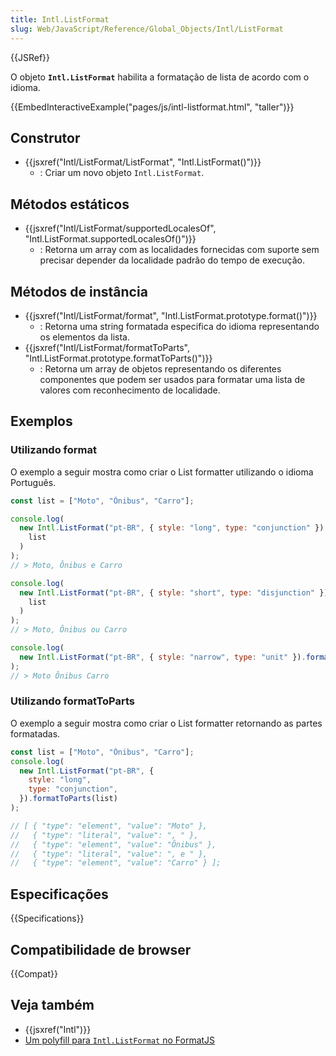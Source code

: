 ```yaml
---
title: Intl.ListFormat
slug: Web/JavaScript/Reference/Global_Objects/Intl/ListFormat
---
```


{{JSRef}}

O objeto **`Intl.ListFormat`** habilita a formatação de lista de acordo com o idioma.

{{EmbedInteractiveExample("pages/js/intl-listformat.html", "taller")}}

<!-- The source for this interactive example is stored in a GitHub repository. If you'd like to contribute to the interactive examples project, please clone https://github.com/mdn/interactive-examples and send us a pull request. -->

## Construtor

- {{jsxref("Intl/ListFormat/ListFormat", "Intl.ListFormat()")}}
  - : Criar um novo objeto `Intl.ListFormat`.

## Métodos estáticos

- {{jsxref("Intl/ListFormat/supportedLocalesOf", "Intl.ListFormat.supportedLocalesOf()")}}
  - : Retorna um array com as localidades fornecidas com suporte sem precisar depender da localidade padrão do tempo de execução.

## Métodos de instância

- {{jsxref("Intl/ListFormat/format", "Intl.ListFormat.prototype.format()")}}
  - : Retorna uma string formatada especifica do idioma representando os elementos da lista.
- {{jsxref("Intl/ListFormat/formatToParts", "Intl.ListFormat.prototype.formatToParts()")}}
  - : Retorna um array de objetos representando os diferentes componentes que podem ser usados para formatar uma lista de valores com reconhecimento de localidade.

## Exemplos

### Utilizando format

O exemplo a seguir mostra como criar o List formatter utilizando o idioma Português.

```js
const list = ["Moto", "Ônibus", "Carro"];

console.log(
  new Intl.ListFormat("pt-BR", { style: "long", type: "conjunction" }).format(
    list
  )
);
// > Moto, Ônibus e Carro

console.log(
  new Intl.ListFormat("pt-BR", { style: "short", type: "disjunction" }).format(
    list
  )
);
// > Moto, Ônibus ou Carro

console.log(
  new Intl.ListFormat("pt-BR", { style: "narrow", type: "unit" }).format(list)
);
// > Moto Ônibus Carro
```

### Utilizando formatToParts

O exemplo a seguir mostra como criar o List formatter retornando as partes formatadas.

```js
const list = ["Moto", "Ônibus", "Carro"];
console.log(
  new Intl.ListFormat("pt-BR", {
    style: "long",
    type: "conjunction",
  }).formatToParts(list)
);

// [ { "type": "element", "value": "Moto" },
//   { "type": "literal", "value": ", " },
//   { "type": "element", "value": "Ônibus" },
//   { "type": "literal", "value": ", e " },
//   { "type": "element", "value": "Carro" } ];
```

## Especificações

{{Specifications}}

## Compatibilidade de browser

{{Compat}}

## Veja também

- {{jsxref("Intl")}}
- [Um polyfill para `Intl.ListFormat` no FormatJS](https://formatjs.io/docs/polyfills/intl-listformat)
